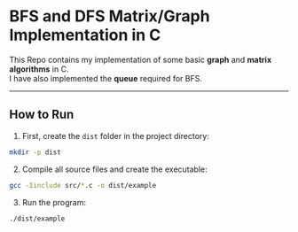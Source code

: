 # BFS and DFS Matrix/Graph Implementation in C
This Repo contains my implementation of some basic **graph** and **matrix algorithms** in C.  
I have also implemented the **queue** required for BFS.

---
## How to Run
1. First, create the `dist` folder in the project directory:
```bash
mkdir -p dist
```
2. Compile all source files and create the executable:
```bash
gcc -Iinclude src/*.c -o dist/example
```
3. Run the program:
```bash
./dist/example
```

